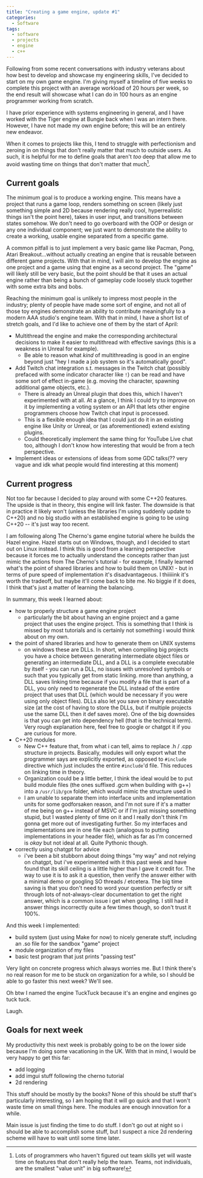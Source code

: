 ```yaml
---
title: "Creating a game engine, update #1"
categories: 
  - Software
tags:
  - software
  - projects
  - engine
  - c++
---
```


Following from some recent conversations with industry veterans about how best to develop and showcase my engineering skills, I've decided to start on my own game engine. I'm giving myself a timeline of five weeks to complete this project with an average workload of 20 hours per week, so the end result will showcase what I can do in 100 hours as an engine programmer working from scratch.

I have prior experience with systems engineering in general, and I have worked with the Tiger engine at Bungie back when I was an intern there. However, I have not made my own engine before; this will be an entirely new endeavor.

When it comes to projects like this, I tend to struggle with perfectionism and zeroing in on things that don't really matter that much to outside users. As such, it is helpful for me to define goals that aren't *too* deep that allow me to avoid wasting time on things that don't matter that much[^0].

[^0]: Lots of programmers who haven't figured out team skills yet will waste time on features that don't really help the team. Teams, not individuals, are the smallest "value unit" in big software!

## Current goals

The minimum goal is to produce a working engine. This means have a project that runs a game loop, renders something on screen (likely just something simple and 2D because rendering really cool, hyperrealistic things isn't the point here), takes in user input, and transitions between states somehow. We don't need to go overboard with the OOP or design or any one individual component; we just want to demonstrate the ability to create a working, usable engine separated from a specific game.

A common pitfall is to just implement a very basic game like Pacman, Pong, Atari Breakout...without actually creating an engine that is reusable between different game projects. With that in mind, I will aim to develop the engine as one project and a game using that engine as a second project. The "game" will likely still be very basic, but the point should be that it uses an actual engine rather than being a bunch of gameplay code loosely stuck together with some extra bits and bobs. 

Reaching the minimum goal is unlikely to impress most people in the industry; plenty of people have made some sort of engine, and not all of those toy engines demonstrate an ability to contribute meaningfully to a modern AAA studio's engine team. With that in mind, I have a short list of stretch goals, and I'd like to achieve one of them by the start of April:

- Multithread the engine and make the corresponding architectural decisions to make it easier to multithread with effective savings (this is a weakness in Unreal for example).
    - Be able to reason what *kind* of multithreading is good in an engine beyond just "hey I made a job system so it's automatically good". 
- Add Twitch chat integration s.t. messages in the Twitch chat (possibly prefaced with some indicator character like `!`) can be read and have some sort of effect in-game (e.g. moving the character, spawning additional game objects, etc.).
    - There is already an Unreal plugin that does this, which I haven't experimented with at all. At a glance, I think I could try to improve on it by implementing a voting system or an API that lets other engine programmers choose how Twitch chat input is processed.
    - This is a flexible enough idea that I could just do it in an existing engine like Unity or Unreal, or (as aforementioned) extend existing plugins.
    - Could theoretically implement the same thing for YouTube Live chat too, although I don't know how interesting that would be from a tech perspective.
- Implement ideas or extensions of ideas from some GDC talks(?? very vague and idk what people would find interesting at this moment)

## Current progress

Not too far because I decided to play around with some C++20 features. The upside is that in theory, this engine will link faster. The downside is that in practice it likely won't (unless the libraries I'm using suddenly update to C++20) and no big studio with an established engine is going to be using C++20 -- it's just way too recent. 

I am following along The Cherno's game engine tutorial where he builds the Hazel engine. Hazel starts out on Windows, though, and I decided to start out on Linux instead. I think this is good from a learning perspective because it forces me to actually understand the concepts rather than just mimic the actions from The Cherno's tutorial - for example, I finally learned what's the point of shared libraries and how to build them on UNIX! - but in terms of pure speed of implementation it's disadvantageous. I thiiiiink it's worth the tradeoff, but maybe it'll come back to bite me. No biggie if it does, I think that's just a matter of learning the balancing.

In summary, this week I learned about:
- how to properly structure a game engine project
    - particularly the bit about having an engine project and a game project that uses the engine project. This is something that I think is missed by most tutorials and is certainly not something i would think about on my own.
- the point of shared libraries and how to generate them on UNIX systems
    <!-- uhhhh kevin check this one more time? -->
    - on windows these are DLLs. In short, when compiling big projects you have a choice between generating intermediate object files or generating an intermediate DLL, and a DLL is a complete executable by itself - you can run a DLL, no issues with unresolved symbols or such that you typically get from static linking. more than anything, a DLL saves linking time because if you modify a file that is part of a DLL, you only need to regenerate the DLL instead of the entire project that uses that DLL (which would be necessary if you were using only object files). DLLs also let you save on binary executable size (at the cost of having to store the DLLs, but if multiple projects use the same DLL then it def saves more). One of the big downsides is that you can get into dependency hell (that is the technical term). Very rough explanation here, feel free to google or chatgpt it if you are curious for more.
- C++20 modules 
    - New C++ feature that, from what i can tell, aims to replace .h / .cpp structure in projects. Basically, modules will only export what the programmer says are explicitly exported, as opposed to `#include` directive which just includes the entire `#include`'d file. This reduces on linking time in theory.
    - Organization could be a little better, I think the ideal would be to put build module files (the ones suffixed .gcm when building with g++) into a `/usr/lib/gcm` folder, which would mimic the structure used in 
    - I am unable to separate them into interface units and implementation units for some godforsaken reason, and I'm not sure if it's a matter of me being on g++ instead of MSVC or if I'm just missing something stupid, but I wasted plenty of time on it and I really don't think I'm gonna get more out of investigating further. So my interfaces and implementations are in one file each (analogous to putting implementations in your header file), which as far as I'm concerned is *okay* but not ideal at all. Quite Pythonic though.
- correctly using chatgpt for advice
    - i've been a bit stubborn about doing things "my way" and not relying on chatgpt, but i've experimented with it this past week and have found that its skill ceiling is a little higher than I gave it credit for. The way to use it is to ask it a question, then verify the answer either with a minimal demo or googling SO threads / etcetera. The big time saving is that you don't need to word your question perfectly or sift through lots of not-always-clear documentation to get the right answer, which is a common issue i get when googling. I still had it answer things incorrectly quite a few times though, so don't trust it 100%.

And this week I implemented:
- build system (just using Make for now) to nicely generate stuff, including an .so file for the sandbox "game" project
- module organization of my files
- basic test program that just prints "passing test"

Very light on concrete progress which always worries me. But I think there's no real reason for me to be stuck on organization for a while, so I should be able to go faster this next week? We'll see.

Oh btw I named the engine TuckTuck because it's an engine and engines go tuck tuck.

Laugh.

## Goals for next week

My productivity this next week is probably going to be on the lower side because I'm doing some vacationing in the UK. With that in mind, I would be very happy to get this far:

- add logging
- add imgui stuff following the cherno tutorial
- 2d rendering

This stuff should be mostly by the books? None of this should be stuff that's particularly interesting, so I am hoping that it will go quick and that I won't waste time on small things here. The modules are enough innovation for a while.

Main issue is just finding the time to do stuff. I don't go out at night so i should be able to accomplish some stuff, but I suspect a nice 2d rendering scheme will have to wait until some time later.
